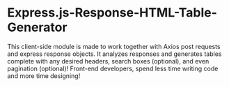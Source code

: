 # Express.js-Response-HTML-Table-Generator
This client-side module is made to work together with Axios post requests and express response objects. It analyzes responses and generates tables complete with any desired headers, search boxes (optional), and even pagination (optional)! Front-end developers, spend less time writing code and more time designing!
